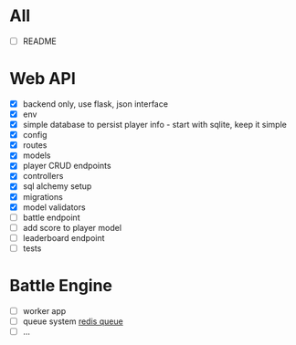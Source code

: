 # All

- [ ] README

# Web API

- [x] backend only, use flask, json interface
- [x] env
- [x] simple database to persist player info - start with sqlite, keep it simple
- [x] config
- [X] routes
- [X] models
- [x] player CRUD endpoints
- [x] controllers
- [x] sql alchemy setup
- [x] migrations
- [x] model validators
- [ ] battle endpoint
- [ ] add score to player model
- [ ] leaderboard endpoint
- [ ] tests

# Battle Engine

- [ ] worker app
- [ ] queue system [redis queue](https://python-rq.org/)
- [ ] ...

